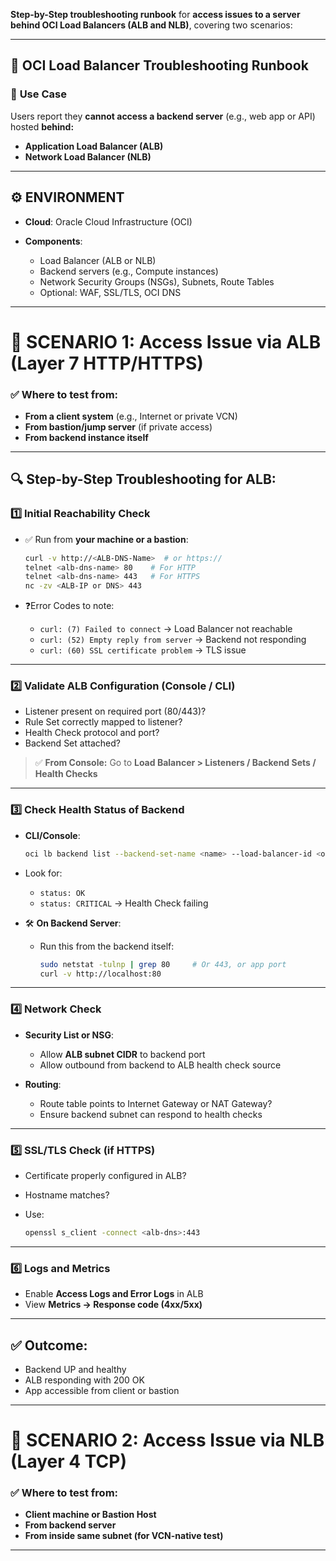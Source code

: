 
**Step-by-Step troubleshooting runbook** for **access issues to a server behind OCI Load Balancers (ALB and NLB)**, covering two scenarios:

---

## 🔧 **OCI Load Balancer Troubleshooting Runbook**

### 👤 **Use Case**

Users report they **cannot access a backend server** (e.g., web app or API) hosted **behind:**

* **Application Load Balancer (ALB)**
* **Network Load Balancer (NLB)**

---

## ⚙️ ENVIRONMENT

* **Cloud**: Oracle Cloud Infrastructure (OCI)
* **Components**:

  * Load Balancer (ALB or NLB)
  * Backend servers (e.g., Compute instances)
  * Network Security Groups (NSGs), Subnets, Route Tables
  * Optional: WAF, SSL/TLS, OCI DNS

---

# 📌 SCENARIO 1: **Access Issue via ALB (Layer 7 HTTP/HTTPS)**

### ✅ Where to test from:

* **From a client system** (e.g., Internet or private VCN)
* **From bastion/jump server** (if private access)
* **From backend instance itself**

---

## 🔍 Step-by-Step Troubleshooting for ALB:

### 1️⃣ **Initial Reachability Check**

* ✅ Run from **your machine or a bastion**:

  ```bash
  curl -v http://<ALB-DNS-Name>  # or https://
  telnet <alb-dns-name> 80    # For HTTP
  telnet <alb-dns-name> 443   # For HTTPS    
  nc -zv <ALB-IP or DNS> 443    
  ```

* ❓Error Codes to note:

  * `curl: (7) Failed to connect` → Load Balancer not reachable
  * `curl: (52) Empty reply from server` → Backend not responding
  * `curl: (60) SSL certificate problem` → TLS issue

---

### 2️⃣ **Validate ALB Configuration (Console / CLI)**

* Listener present on required port (80/443)?
* Rule Set correctly mapped to listener?
* Health Check protocol and port?
* Backend Set attached?

> ✅ **From Console:** Go to **Load Balancer > Listeners / Backend Sets / Health Checks**

---

### 3️⃣ **Check Health Status of Backend**

* **CLI/Console**:

  ```bash
  oci lb backend list --backend-set-name <name> --load-balancer-id <ocid>
  ```

* Look for:

  * `status: OK`
  * `status: CRITICAL` → Health Check failing

* 🛠️ **On Backend Server**:

  * Run this from the backend itself:

    ```bash
    sudo netstat -tulnp | grep 80     # Or 443, or app port
    curl -v http://localhost:80
    ```

---

### 4️⃣ **Network Check**

* **Security List or NSG**:

  * Allow **ALB subnet CIDR** to backend port
  * Allow outbound from backend to ALB health check source

* **Routing**:

  * Route table points to Internet Gateway or NAT Gateway?
  * Ensure backend subnet can respond to health checks

---

### 5️⃣ **SSL/TLS Check (if HTTPS)**

* Certificate properly configured in ALB?
* Hostname matches?
* Use:

  ```bash
  openssl s_client -connect <alb-dns>:443
  ```

---

### 6️⃣ **Logs and Metrics**

* Enable **Access Logs and Error Logs** in ALB
* View **Metrics → Response code (4xx/5xx)**

---

## ✅ Outcome:

* Backend UP and healthy
* ALB responding with 200 OK
* App accessible from client or bastion

---

# 📌 SCENARIO 2: **Access Issue via NLB (Layer 4 TCP)**

### ✅ Where to test from:

* **Client machine or Bastion Host**
* **From backend server**
* **From inside same subnet (for VCN-native test)**

---

